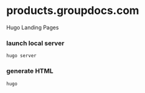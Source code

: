 # products.groupdocs.com
Hugo Landing Pages

### launch local server
```
hugo server
```

### generate HTML
```
hugo
```